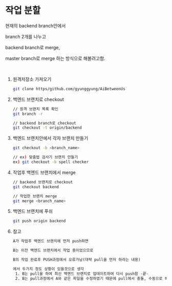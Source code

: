 # 작업 분할 

현재의 backend branch안에서 

branch 2개를 나누고

backend branch로 merge,

master branch로 merge 하는 방식으로 해볼려고함.

<br>

1. 원격저장소 가져오기

   ```bash
   git clone https/github.com/gyunggyung/AiBetweenUs
   ```

2. 백엔드 브랜치로 checkout

   ```bash
   // 원격 브랜치 목록 확인
   git branch -r
   
   // backend branch로 checkout
   git checkout -t origin/backend
   ```

3. 백엔드 브랜치안에서 각자 브랜치 만들기

   ```bash
   git checkout -b <branch_name>
   
   // ex) 맞춤법 검사기 브랜치 만들기
   ex) git checkout -b spell checker
   ```

4. 작업후 백엔드 브랜치에서 merge

   ```bash
   // backend 브랜치로 checkout
   git checkout backend
   
   // 작업한 브랜치 merge
   git merge <branch_name>
   ```

5. 백엔드 브랜치에 푸쉬

   ```bash
   git push origin backend
   ```

6. 참고

   ```tex
   A가 작업후 백엔드 브랜치에 먼저 push하면
   
   B는 이전 백엔드 브랜치에서 작업 중이었으므로
   
   B의 작업 완료후 PUSH과정에서 오류가남(대략 pull을 먼저 하라는 내용)
   
   에서 두가지 정도 상황이 있을것으로 생각
   	1. B는 pull을 하여 최신 백엔드 브랜치로 업데이트하여 다시 push함 -끝-
   	2. B는 pull과정에서 A와 같은 파일을 수정하였기 때문에 pull에서 충돌, 수동으로 해야함?
   ```

   

